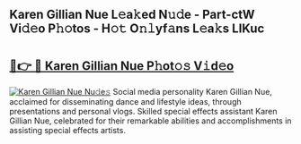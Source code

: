 ## Karen Gillian Nue L𝚎a𝚔ed N𝚞𝚍e - Part-ctW Vi𝚍𝚎o P𝚑𝚘tos - H𝚘𝚝 O𝚗𝚕yf𝚊ns L𝚎a𝚔s LIKuc

# <h2><a href="http://kf0oyd.oniu.top/?m=Karen+Gillian+Nue">🔗👉 🔴 Karen Gillian Nue P𝚑ot𝚘𝚜 V𝚒d𝚎o</a></h2>

[![Karen Gillian Nue Nu𝚍e𝚜](https://i.imgur.com/0qMVB7G.gif)](http://kf0oyd.oniu.top/?m=Karen+Gillian+Nue)
Social media personality Karen Gillian Nue, acclaimed for disseminating dance and lifestyle ideas, through presentations and personal vlogs. Skilled special effects assistant Karen Gillian Nue, celebrated for their remarkable abilities and accomplishments in assisting special effects artists.  
